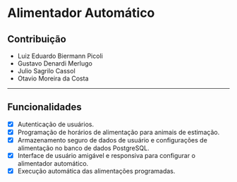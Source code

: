 # Alimentador Automático



## Contribuição
- Luiz Eduardo Biermann Picoli
- Gustavo Denardi Merlugo
- Julio Sagrilo Cassol
- Otavio Moreira da Costa
---
## Funcionalidades
- [X] Autenticação de usuários.
- [X] Programação de horários de alimentação para animais de estimação.
- [X] Armazenamento seguro de dados de usuário e configurações de alimentação no banco de dados PostgreSQL.
- [X] Interface de usuário amigável e responsiva para configurar o alimentador automático.
- [X] Execução automática das alimentações programadas.
